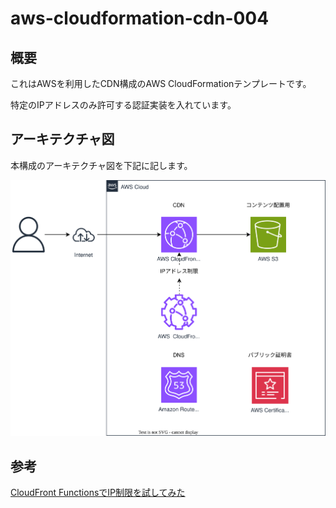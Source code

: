 # aws-cloudformation-cdn-004

## 概要

これはAWSを利用したCDN構成のAWS CloudFormationテンプレートです。

特定のIPアドレスのみ許可する認証実装を入れています。

## アーキテクチャ図

本構成のアーキテクチャ図を下記に記します。

![](./img/cdn-004.drawio.svg)

## 参考

[CloudFront FunctionsでIP制限を試してみた](https://dev.classmethod.jp/articles/cloudfront-functions-ip-control/)
